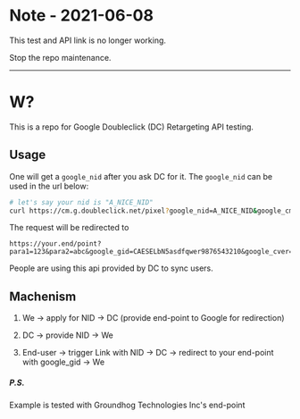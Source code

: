 # Note - 2021-06-08

This test and API link is no longer working.

Stop the repo maintenance.

----

# W?

This is a repo for Google Doubleclick (DC) Retargeting API testing.

## Usage

One will get a `google_nid` after you ask DC for it. The `google_nid` can be used in the url below:

```bash
# let's say your nid is "A_NICE_NID"
curl https://cm.g.doubleclick.net/pixel?google_nid=A_NICE_NID&google_cm&para1=123&para2=abc
```

The request will be redirected to

```
https://your.end/point?para1=123&para2=abc&google_gid=CAESELbN5asdfqwer9876543210&google_cver=1
```

People are using this api provided by DC to sync users.

## Machenism

1. We -> apply for NID -> DC (provide end-point to Google for redirection)

2. DC -> provide NID -> We

3. End-user -> trigger Link with NID -> DC -> redirect to your end-point with google_gid -> We

##### P.S.

Example is tested with Groundhog Technologies Inc's end-point
